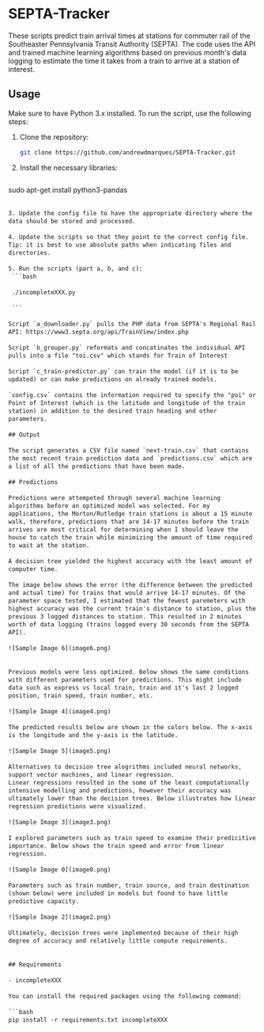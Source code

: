 # SEPTA-Tracker
These scripts predict train arrival times at stations for commuter rail of the Southeaster Pennsylvania Transit Authority (SEPTA). The code uses the API and trained machine learning algorithms based on previous month's data logging to estimate the time it takes from a train to arrive at a station of interest.

## Usage

Make sure to have Python 3.x installed. To run the script, use the following steps:

1. Clone the repository:
    ```bash
    git clone https://github.com/andrewdmarques/SEPTA-Tracker.git
    ```

2. Install the necessary libraries:
   ```bash
sudo apt-get install python3-pandas
   ```

3. Update the config file to have the appropriate directory where the data should be stored and processed.

4. Update the scripts so that they point to the correct config file. Tip: it is best to use absolute paths when indicating files and directories.

5. Run the scripts (part a, b, and c):
    ```bash

    ./incompleteXXX.py

    ```

Script `a_downloader.py` pulls the PHP data from SEPTA's Regional Rail API: https://www3.septa.org/api/TrainView/index.php

Script `b_grouper.py` reformats and concatinates the individual API pulls into a file "toi.csv" which stands for Train of Interest

Script `c_train-predictor.py` can train the model (if it is to be updated) or can make predictions on already trained models.

`config.csv` contains the information required to specify the "poi" or Point of Interest (which is the latitude and longitude of the train station) in addition to the desired train heading and other parameters. 

## Output

The script generates a CSV file named `next-train.csv` that contains the most recent train prediction data and `predictions.csv` which are a list of all the predictions that have been made.

## Predictions

Predictions were attempeted through several machine learning algorithms before an optimized model was selected. For my applications, the Morton/Rutledge train stations is about a 15 minute walk, therefore, predictions that are 14-17 minutes before the train arrives are most critical for determining when I should leave the house to catch the train while minimizing the amount of time required to wait at the station. 

A decision tree yielded the highest accuracy with the least amount of computer time. 

The image below shows the error (the difference between the predicted and actual time) for trains that would arrive 14-17 minutes. Of the parameter space tested, I estimated that the fewest paremeters with highest accuracy was the current train's distance to station, plus the previous 3 logged distances to station. This resulted in 2 minutes worth of data logging (trains logged every 30 seconds from the SEPTA API).

![Sample Image 6](image6.png)


Previous models were less optimized. Below shows the same conditions with different parameters used for predictions. This might include data such as express vs local train, train and it's last 2 logged position, train speed, train number, etc. 

![Sample Image 4](image4.png)

The predicted results below are shown in the colors below. The x-axis is the longitude and the y-axis is the latitude. 

![Sample Image 5](image5.png)

Alternatives to decision tree alogrithms included neural networks, support vector machines, and linear regression. 
Linear regressions resulted in the some of the least computationally intensive modelling and predictions, however their accuracy was ultimately lower than the decision trees. Below illustrates how linear regression predictions were visualized.

![Sample Image 3](image3.png)

I explored parameters such as train speed to examine their predicitive importance. Below shows the train speed and error from linear regression. 

![Sample Image 0](image0.png)

Parameters such as train number, train source, and train destination (shown below) were included in models but found to have little predictive capacity.

![Sample Image 2](image2.png)

Ultimately, decision trees were implemented because of their high degree of accuracy and relatively little compute requirements.


## Requirements

- incompleteXXX

You can install the required packages using the following command:

```bash
pip install -r requirements.txt incompleteXXX
